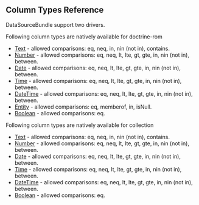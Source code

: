 ## Column Types Reference

DataSourceBundle support two drivers.

Following column types are natively available for doctrine-rom

* [Text](columns/doctrine-orm/text.md) - allowed comparisons: eq, neq, in, nin (not in), contains.
* [Number](columns/doctrine-orm/number.md) - allowed comparisons: eq, neq, lt, lte, gt, gte, in, nin (not in), between.
* [Date](columns/doctrine-orm/date.md) - allowed comparisons: eq, neq, lt, lte, gt, gte, in, nin (not in), between.
* [Time](columns/doctrine-orm/text.md) - allowed comparisons: eq, neq, lt, lte, gt, gte, in, nin (not in), between.
* [DateTime](columns/doctrine-orm/datetime.md) - allowed comparisons: eq, neq, lt, lte, gt, gte, in, nin (not in), between.
* [Entity](columns/doctrine-orm/entity.md) - allowed comparisons: eq, memberof, in, isNull.
* [Boolean](columns/doctrine-orm/boolean.md) - allowed comparisons: eq.


Following column types are natively available for collection

* [Text](columns/collection/text.md) - allowed comparisons: eq, neq, in, nin (not in), contains.
* [Number](columns/collection/number.md) - allowed comparisons: eq, neq, lt, lte, gt, gte, in, nin (not in), between.
* [Date](columns/collection/date.md) - allowed comparisons: eq, neq, lt, lte, gt, gte, in, nin (not in), between.
* [Time](columns/collection/text.md) - allowed comparisons: eq, neq, lt, lte, gt, gte, in, nin (not in), between.
* [DateTime](columns/collection/datetime.md) - allowed comparisons: eq, neq, lt, lte, gt, gte, in, nin (not in), between.
* [Boolean](columns/collection/boolean.md) - allowed comparisons: eq.


